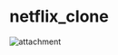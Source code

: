 # netflix_clone
![attachment](https://user-images.githubusercontent.com/44493646/162562647-575ec66e-4e03-4be2-ba5e-cd9e5a010245.png)
